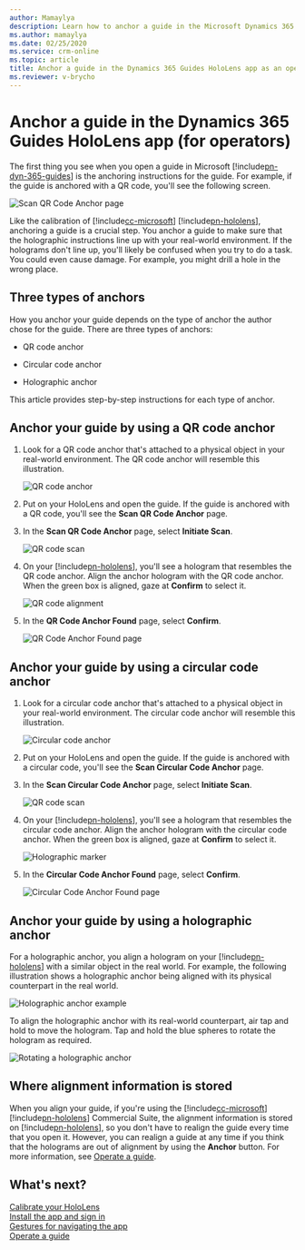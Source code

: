 ```yaml
---
author: Mamaylya
description: Learn how to anchor a guide in the Microsoft Dynamics 365 Guides HoloLens app if you're an operator.
ms.author: mamaylya
ms.date: 02/25/2020
ms.service: crm-online
ms.topic: article
title: Anchor a guide in the Dynamics 365 Guides HoloLens app as an operator
ms.reviewer: v-brycho
---
```


# Anchor a guide in the Dynamics 365 Guides HoloLens app (for operators)

The first thing you see when you open a guide in Microsoft [!include[pn-dyn-365-guides](../includes/pn-dyn-365-guides.md)] is the anchoring instructions for the guide. For example, if the guide is anchored with a QR code, you'll see the following screen.

![Scan QR Code Anchor page](media/qr-code-scan.PNG "Scan QR Code Anchor page")

Like the calibration of [!include[cc-microsoft](../includes/cc-microsoft.md)] [!include[pn-hololens](../includes/pn-hololens.md)], anchoring a guide is a crucial step. You anchor a guide to make sure that the holographic instructions line up with your real-world environment. If the holograms don't line up, you'll likely be confused when you try to do a task. You could even cause damage. For example, you might drill a hole in the wrong place.

## Three types of anchors

How you anchor your guide depends on the type of anchor the author chose for the guide. There are three types of anchors: 

- QR code anchor

- Circular code anchor

- Holographic anchor

This article provides step-by-step instructions for each type of anchor.

## Anchor your guide by using a QR code anchor

1. Look for a QR code anchor that's attached to a physical object in your real-world environment. The QR code anchor will resemble this illustration.

    ![QR code anchor](media/qr-code-example.PNG "QR code anchor")
    
2. Put on your HoloLens and open the guide. If the guide is anchored with a QR code, you'll see the **Scan QR Code Anchor** page.

3. In the **Scan QR Code Anchor** page, select **Initiate Scan**. 

    ![QR code scan](media/qr-code-scan.PNG "QR code scan")

3. On your [!include[pn-hololens](../includes/pn-hololens.md)], you'll see a hologram that resembles the QR code anchor. Align the anchor hologram with the QR code anchor. When the green box is aligned, gaze at **Confirm** to select it.

    ![QR code alignment](media/qr-code-green-outline.PNG "QR code alignment")

4. In the **QR Code Anchor Found** page, select **Confirm**.

    ![QR Code Anchor Found page](media/qr-code-confirm.PNG "QR Code Anchor Found page")


## Anchor your guide by using a circular code anchor

1. Look for a circular code anchor that's attached to a physical object in your real-world environment. The circular code anchor will resemble this illustration.

    ![Circular code anchor](media/circular-code-example.PNG "Circular code anchor")
    
2. Put on your HoloLens and open the guide. If the guide is anchored with a circular code, you'll see the **Scan Circular Code Anchor** page.

3. In the **Scan Circular Code Anchor** page, select **Initiate Scan**. 

    ![QR code scan](media/circular-code-scan.PNG "QR code scan")

4. On your [!include[pn-hololens](../includes/pn-hololens.md)], you'll see a hologram that resembles the circular code anchor. Align the anchor hologram with the circular code anchor. When the green box is aligned, gaze at **Confirm** to select it.

    ![Holographic marker](media/circular-code-green-outline.PNG "Holographic marker")

5. In the **Circular Code Anchor Found** page, select **Confirm**.

    ![Circular Code Anchor Found page](media/circular-code-confirm.PNG "Circular Code Anchor Found page")

## Anchor your guide by using a holographic anchor

For a holographic anchor, you align a hologram on your [!include[pn-hololens](../includes/pn-hololens.md)] with a similar object in the real world. For example, the following illustration shows a holographic anchor being aligned with its physical counterpart in the real world.

![Holographic anchor example](media/digital-anchor-example.PNG "Holographic anchor example")

To align the holographic anchor with its real-world counterpart, air tap and hold to move the hologram. Tap and hold the blue spheres to rotate the hologram as required.

![Rotating a holographic anchor](media/rotate-digital-anchor.PNG "Rotating a holographic anchor")

## Where alignment information is stored

When you align your guide, if you're using the [!include[cc-microsoft](../includes/cc-microsoft.md)] [!include[pn-hololens](../includes/pn-hololens.md)] Commercial Suite, the alignment information is stored on [!include[pn-hololens](../includes/pn-hololens.md)], so you don't have to realign the guide every time that you open it. However, you can realign a guide at any time if you think that the holograms are out of alignment by using the **Anchor** button. For more information, see [Operate a guide](operator-orientation.md).

## What's next?

[Calibrate your HoloLens](operator-calibrate.md)<br>
[Install the app and sign in](install-sign-in-operator.md)<br>
[Gestures for navigating the app](operator-gestures.md)<br>
[Operate a guide](operator-orientation.md)
